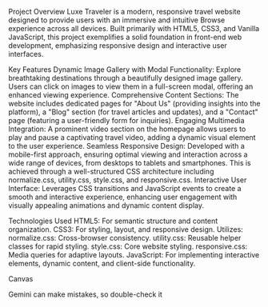 Project Overview
Luxe Traveler is a modern, responsive travel website designed to provide users with an immersive and intuitive Browse experience across all devices. Built primarily with HTML5, CSS3, and Vanilla JavaScript, this project exemplifies a solid foundation in front-end web development, emphasizing responsive design and interactive user interfaces.

Key Features
Dynamic Image Gallery with Modal Functionality: Explore breathtaking destinations through a beautifully designed image gallery. Users can click on images to view them in a full-screen modal, offering an enhanced viewing experience.
Comprehensive Content Sections: The website includes dedicated pages for "About Us" (providing insights into the platform), a "Blog" section (for travel articles and updates), and a "Contact" page (featuring a user-friendly form for inquiries).
Engaging Multimedia Integration: A prominent video section on the homepage allows users to play and pause a captivating travel video, adding a dynamic visual element to the user experience.
Seamless Responsive Design: Developed with a mobile-first approach, ensuring optimal viewing and interaction across a wide range of devices, from desktops to tablets and smartphones. This is achieved through a well-structured CSS architecture including normalize.css, utility.css, style.css, and responsive.css.
Interactive User Interface: Leverages CSS transitions and JavaScript events to create a smooth and interactive experience, enhancing user engagement with visually appealing animations and dynamic content display.

Technologies Used
HTML5: For semantic structure and content organization.
CSS3: For styling, layout, and responsive design. Utilizes:
normalize.css: Cross-browser consistency.
utility.css: Reusable helper classes for rapid styling.
style.css: Core website styling.
responsive.css: Media queries for adaptive layouts.
JavaScript: For implementing interactive elements, dynamic content, and client-side functionality.










Canvas

Gemini can make mistakes, so double-check it
